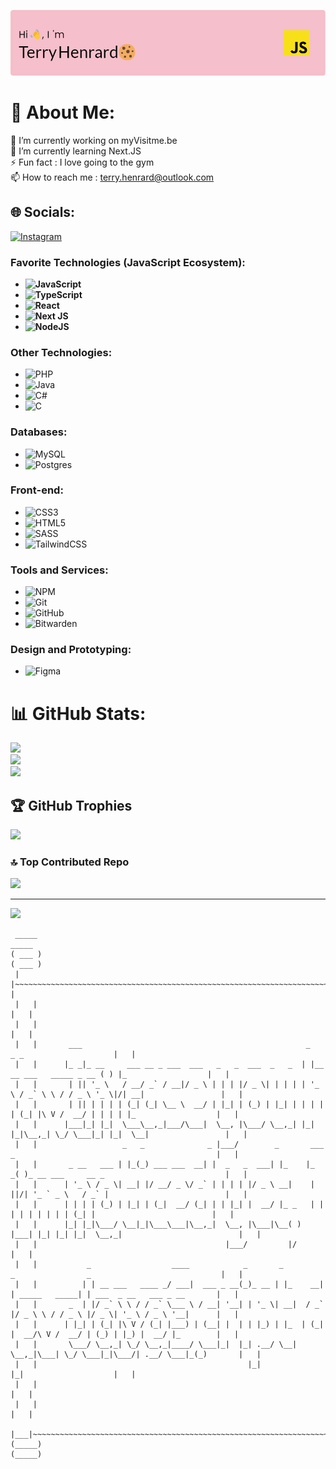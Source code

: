 ![Header](./github-header-image3.png)

# 💫 About Me:
🔭 I’m currently working on myVisitme.be<br>🌱 I’m currently learning Next.JS<br>⚡ Fun fact : I love going to the gym<br>📫 How to reach me : terry.henrard@outlook.com


## 🌐 Socials:
[![Instagram](https://img.shields.io/badge/Instagram-%23E4405F.svg?logo=Instagram&logoColor=white)](https://instagram.com/terryhenrard) 

### **Favorite Technologies (JavaScript Ecosystem):**
- **![JavaScript](https://img.shields.io/badge/javascript-%23323330.svg?style=for-the-badge&logo=javascript&logoColor=%23F7DF1E)**
- **![TypeScript](https://img.shields.io/badge/typescript-%23007ACC.svg?style=for-the-badge&logo=typescript&logoColor=white)**
- **![React](https://img.shields.io/badge/react-%2320232a.svg?style=for-the-badge&logo=react&logoColor=%2361DAFB)**
- **![Next JS](https://img.shields.io/badge/Next-black?style=for-the-badge&logo=next.js&logoColor=white)**
- **![NodeJS](https://img.shields.io/badge/node.js-6DA55F?style=for-the-badge&logo=node.js&logoColor=white)**

### **Other Technologies:**
- ![PHP](https://img.shields.io/badge/php-%23777BB4.svg?style=for-the-badge&logo=php&logoColor=white)
- ![Java](https://img.shields.io/badge/java-%23ED8B00.svg?style=for-the-badge&logo=openjdk&logoColor=white)
- ![C#](https://img.shields.io/badge/c%23-%23239120.svg?style=for-the-badge&logo=csharp&logoColor=white)
- ![C](https://img.shields.io/badge/c-%2300599C.svg?style=for-the-badge&logo=c&logoColor=white)

### **Databases:**
- ![MySQL](https://img.shields.io/badge/mysql-4479A1.svg?style=for-the-badge&logo=mysql&logoColor=white)
- ![Postgres](https://img.shields.io/badge/postgres-%23316192.svg?style=for-the-badge&logo=postgresql&logoColor=white)

### **Front-end:**
- ![CSS3](https://img.shields.io/badge/css3-%231572B6.svg?style=for-the-badge&logo=css3&logoColor=white)
- ![HTML5](https://img.shields.io/badge/html5-%23E34F26.svg?style=for-the-badge&logo=html5&logoColor=white)
- ![SASS](https://img.shields.io/badge/SASS-hotpink.svg?style=for-the-badge&logo=SASS&logoColor=white)
- ![TailwindCSS](https://img.shields.io/badge/tailwindcss-%2338B2AC.svg?style=for-the-badge&logo=tailwind-css&logoColor=white)

### **Tools and Services:**
- ![NPM](https://img.shields.io/badge/NPM-%23CB3837.svg?style=for-the-badge&logo=npm&logoColor=white)
- ![Git](https://img.shields.io/badge/git-%23F05033.svg?style=for-the-badge&logo=git&logoColor=white)
- ![GitHub](https://img.shields.io/badge/github-%23121011.svg?style=for-the-badge&logo=github&logoColor=white)
- ![Bitwarden](https://img.shields.io/badge/bitwarden-%23175DDC.svg?style=for-the-badge&logo=bitwarden&logoColor=white)

### **Design and Prototyping:**
- ![Figma](https://img.shields.io/badge/figma-%23F24E1E.svg?style=for-the-badge&logo=figma&logoColor=white)

# 📊 GitHub Stats:
![](https://github-readme-stats.vercel.app/api?username=TerryHenrard&theme=dark&hide_border=true&include_all_commits=false&count_private=false)<br/>
![](https://github-readme-streak-stats.herokuapp.com/?user=TerryHenrard&theme=dark&hide_border=true)<br/>
![](https://github-readme-stats.vercel.app/api/top-langs/?username=TerryHenrard&theme=dark&hide_border=true&include_all_commits=false&count_private=false&layout=compact)

## 🏆 GitHub Trophies
![](https://github-profile-trophy.vercel.app/?username=TerryHenrard&theme=radical&no-frame=true&no-bg=false&margin-w=4)

### 🔝 Top Contributed Repo
![](https://github-contributor-stats.vercel.app/api?username=TerryHenrard&limit=5&theme=dark&combine_all_yearly_contributions=true)

---
[![](https://visitcount.itsvg.in/api?id=TerryHenrard&icon=5&color=13)](https://visitcount.itsvg.in)

```
 _____                                                                                                               _____ 
( ___ )                                                                                                             ( ___ )
 |   |~~~~~~~~~~~~~~~~~~~~~~~~~~~~~~~~~~~~~~~~~~~~~~~~~~~~~~~~~~~~~~~~~~~~~~~~~~~~~~~~~~~~~~~~~~~~~~~~~~~~~~~~~~~~~~~|   | 
 |   |                                                                                                               |   | 
 |   |                                                                                                               |   | 
 |   |       ___                                                  _                           _ _                    |   | 
 |   |      |_ _|_ __     ___ __ _ ___  ___   _   _  ___  _   _  | |__   __ ___   _____ _ __ ( ) |_                  |   | 
 |   |       | || '_ \   / __/ _` / __|/ _ \ | | | |/ _ \| | | | | '_ \ / _` \ \ / / _ \ '_ \|/| __|                 |   | 
 |   |       | || | | | | (_| (_| \__ \  __/ | |_| | (_) | |_| | | | | | (_| |\ V /  __/ | | | | |_                  |   | 
 |   |      |___|_| |_|  \___\__,_|___/\___|  \__, |\___/ \__,_| |_| |_|\__,_| \_/ \___|_| |_|  \__|                 |   | 
 |   |                   _   _              _ |___/        _       ___ _                                             |   | 
 |   |       _ __   ___ | |_(_) ___ ___  __| |  _   _  ___| |_    |_ _( )_ __ ___     __ _                           |   | 
 |   |      | '_ \ / _ \| __| |/ __/ _ \/ _` | | | | |/ _ \ __|    | ||/| '_ ` _ \   / _` |                          |   | 
 |   |      | | | | (_) | |_| | (_|  __/ (_| | | |_| |  __/ |_ _   | |  | | | | | | | (_| |                          |   | 
 |   |      |_| |_|\___/ \__|_|\___\___|\__,_|  \__, |\___|\__( ) |___| |_| |_| |_|  \__,_|                          |   | 
 |   |                                          |___/         |/                                                     |   | 
 |   |           _                  ____            _       _         _                _                             |   | 
 |   |          | | __ ___   ____ _/ ___|  ___ _ __(_)_ __ | |_    __| | _____   _____| | ___  _ __   ___ _ __       |   | 
 |   |       _  | |/ _` \ \ / / _` \___ \ / __| '__| | '_ \| __|  / _` |/ _ \ \ / / _ \ |/ _ \| '_ \ / _ \ '__|      |   | 
 |   |      | |_| | (_| |\ V / (_| |___) | (__| |  | | |_) | |_  | (_| |  __/\ V /  __/ | (_) | |_) |  __/ |_        |   | 
 |   |       \___/ \__,_| \_/ \__,_|____/ \___|_|  |_| .__/ \__|  \__,_|\___| \_/ \___|_|\___/| .__/ \___|_(_)       |   | 
 |   |                                               |_|                                      |_|                    |   | 
 |   |                                                                                                               |   | 
 |   |                                                                                                               |   | 
 |___|~~~~~~~~~~~~~~~~~~~~~~~~~~~~~~~~~~~~~~~~~~~~~~~~~~~~~~~~~~~~~~~~~~~~~~~~~~~~~~~~~~~~~~~~~~~~~~~~~~~~~~~~~~~~~~~|___| 
(_____)                                                                                                             (_____)
```

<!-- Proudly created with GPRM ( https://gprm.itsvg.in ) -->
